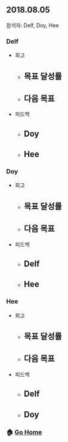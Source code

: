 ## 2018.08.05
참석자: Delf, Doy, Hee

### Delf
- 회고
  - 목표 달성률
    -
  - 다음 목표
    -
- 피드백
  - Doy
    -
  - Hee
    -

### Doy
- 회고
  - 목표 달성률
    -
  - 다음 목표
    -
- 피드백
  - Delf
    -
  - Hee
    -

### Hee
- 회고
  - 목표 달성률
    -
  - 다음 목표
    -
- 피드백
  - Delf
    -
  - Doy
    -

### :house: [Go Home](https://github.com/T-WWL/WWL)

